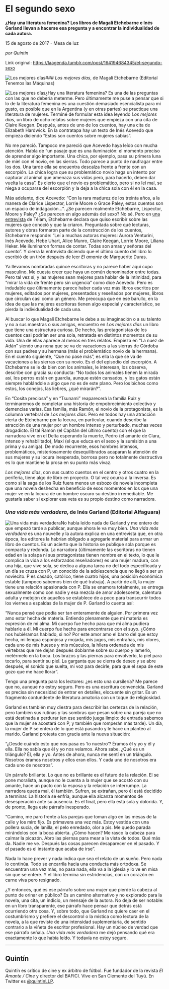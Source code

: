 # El segundo sexo

**¿Hay una literatura femenina? Los libros de Magalí Etchebarne e Inés Garland llevan a hacerse esa pregunta y a encontrar la individualidad de cada autora.**

15 de agosto de 2017 - Mesa de luz

_por Quintín_

Link original: https://laagenda.tumblr.com/post/164194684345/el-segundo-sexo

![Los mejores días](https://64.media.tumblr.com/4016da42f94516225696fb174d91cc1c/tumblr_inline_pk0l5jUZXm1t6q87u_500.jpg)### *Los mejores días*, de Magalí Etchebarne (Editorial Tenemos las Máquinas)

![Los mejores días](https://64.media.tumblr.com/1c1e0c2d82eb2edbd4dc40f4f10b4674/tumblr_inline_pk0l5kSmKV1t6q87u_400.jpg)¿Hay una literatura femenina? Es una de las preguntas con las que no debería meterme. Pero últimamente me puse a pensar que si lo de la literatura femenina es una cuestión demasiado esencialista para mi gusto, es posible que en la Argentina (y en otras partes) se practique una literatura de mujeres. Terminé de formular esta idea leyendo *Los mejores días*, un libro de ocho relatos sobre mujeres que empieza con una cita de Claire Keegan. Después, antes de uno de los cuentos, hay una cita de Elizabeth Hardwick. En la contratapa hay un texto de Inés Acevedo que empieza diciendo “Estos son cuentos sobre mujeres sabias”.

No me pareció. Tampoco me pareció que Acevedo haya leído con mucha atención. Habla de “un pasaje que es una iluminación: el momento preciso de aprender algo importante. Una chica, por ejemplo, pasa su primera luna de miel con el novio, en las sierras. Todo parece a punto de naufragar entre los dos. Una tarde ella se encuentra descalza frente a frente con un escorpión. La chica logra que su problemático novio haga un intento por capturar al animal que amenaza sus vidas pero, para hacerlo, deben dar vuelta la casa”. Es cierto que el novio es problemático, pero si no leí mal, se niega a ocuparse del escorpión y la deja a la chica sola con él en la casa.

Más adelante, dice Acevedo: “Con la rara madurez de los treinta años, a la manera de Clarice Lispector, Lorrie Moore o Grace Paley, estos cuentos son un espacio de indagación…”. ¿Se parecen realmente Etchebarne, Lispector, Moore y Paley? ¿Se parecen en algo además del sexo? No sé. Pero en [una entrevista](http://www.telam.com.ar/notas/201706/192218-magali-etchebarne-libro-los-mejores-dias.html) de Télam, Etchebarne declara que quiso escribir sobre las mujeres que conoció y que la criaron. Preguntada sobre qué lecturas, autores y obras formaron parte de la construcción de los cuentos, Etchebarne responde: “Leí a muchas autoras mujeres: Aurora Venturini, Inés Acevedo, Hebe Uhart, Alice Munro, Claire Keegan, Lorrie Moore, Liliana Heker. Me iluminaron formas de contar. Todas son amas y señoras del cuento”. Y cierra la entrevista diciendo que el último cuento del libro lo escribió de un tirón después de leer *El amante* de Marguerite Duras.

Ya llevamos nombradas quince escritoras y no parece haber aquí cupo masculino. Me cuesta creer que haya un común denominador entre todas. Pero tal vez sí, y las mujeres sean mejores para hablar de la intimidad, para “mirar la vida de frente pero sin urgencia” como dice Acevedo. Pero es indudable que últimamente parece haber cada vez más libros escritos por mujeres, editados por mujeres, presentados y reseñados por mujeres, libros que circulan casi como un género. Me preocupa que en ese barullo, en la idea de que las mujeres escritoras tienen algo especial y característico, se pierda la individualidad de cada una. 

Al buscar lo que Magalí Etchebarne le debe a su imaginación o a su talento y no a sus maestras o sus amigas, encuentro en *Los mejores días* un libro que tiene una estructura curiosa. De hecho, las protagonistas de los cuentos casi podrían ser una sola, retratada en distintos momentos de su vida. Una de ellas aparece al menos en tres relatos. Empieza en “La nuez de Adán” siendo una nena que se va de vacaciones a las sierras de Córdoba con sus padres y su hermana (más el problemático novio de la hermana). En el cuento siguiente, “Que no pase más”, es ella la que se va de vacaciones a las sierras con su novio. Es el del episodio del escorpión. A Etchebarne se le da bien con los animales, le interesan, los observa, describe con gracia su conducta: “No todos los animales tienen la mirada así, los perros están en guardia, aunque estén cansados, y los gatos están siempre hablándole a algo que no es de este plano. Pero los bichos como estos, los conejos, las liebres, ¿qué mirarán?”.

En “Cosita preciosa” y en “Tsunami” reaparecerá la familia Ruiz y terminaremos de completar una historia de empobrecimiento colectivo y demencias varias. Esa familia, más Ramón, el novio de la protagonista, es la columna vertebral de *Los mejores días*. Pero en todos hay una atracción cierta de Etchebarne por la locura, en particular, cuando describe la atracción de una mujer por un hombre intenso y perturbado, muchas veces drogadicto. El tal Ramón (el Capitán del último cuento) con el que la narradora vive en el Delta esperando la muerte, Pedro (el amante de Clara, intenso y rehabilitado), Maxi (el que educa en el sexo y la sumisión a una prima y su amiga). De modo recurrente, esos hombres intensos, problemáticos, misteriosamente desequilibrados acaparan la atención de sus mujeres y su locura inesperada, borrosa pero no totalmente destructiva es lo que mantiene la prosa en su punto más vivaz.

*Los mejores días*, con sus cuatro cuentos en el centro y otros cuatro en la periferia, tiene algo de libro en proyecto. O tal vez ocurra a la inversa. Es como si la saga de los Ruiz fuera menos un esbozo de novela incompleta que una novela deshecha en beneficio de esos momentos en los que una mujer ve en la locura de un hombre oscuro su destino irremediable. Me gustaría saber si explorar esa veta es su propio destino como narradora.

### *Una vida más verdadera*, de Inés Garland (Editorial Alfaguara)

![Una vida más verdadera](https://64.media.tumblr.com/a560c322dbf1eda4b776448b2526f44a/tumblr_inline_pk0l5kbiJU1t6q87u_400.jpg)No había leído nada de Garland y me entero de que empezó tarde a publicar, aunque ahora le va muy bien. *Una vida más verdadera* es una nouvelle y la autora explica en una entrevista que, en otra época, los editores la habrían obligado a agregarle material para armar un libro de cuentos. Es un acierto que la historia se publique sola porque es compacta y redonda. La narradora (últimamente las escritoras no tienen edad en la solapa ni sus protagonistas tienen nombre en el texto, lo que le complica la vida a los esforzados reseñadores) es una mujer madura, con una hija, que vive sola, se dedica a alguna tarea no del todo especificada y un día se cruza con P, un conocido de la adolescencia que no llegó a ser un noviecito. P es casado, católico, tiene cuatro hijos, una posición económica estable (tampoco sabemos bien de qué trabaja). A partir de allí, la mujer tiene una relación apasionada con P. Ella se enamora totalmente, se entrega sexualmente como con nadie y esa mezcla de amor adolescente, calentura adulta y metejón de aquellos se establece de a poco para transcurrir todos los viernes a espaldas de la mujer de P. Garland lo cuenta así:

“Nunca pensé que podía ser tan enteramente de alguien. Por primera vez amo estar hecha de materia. Entiendo plenamente que mi materia es expresión de mi alma. Mi cuerpo fue hecho para que mi alma pudiera hablarle a él. Mi cuerpo fue hecho para encontrarse con el suyo. ¿Cómo nos hubiéramos hablado, si no? Por este amor amo el barro del que estoy hecha, mi lengua esponjosa y mojada, mis jugos, mis entrañas, mis olores, cada uno de mis huesos y mis músculos, la hilera ordenada de mis vértebras que me dejan después doblarme sobre su cuerpo y lamerlo, metérmelo en la boca. Los brazos y las piernas para envolverlo, la piel para tocarlo, para sentir su piel. La garganta que se cierra de deseo y se abre después, el sonido que suelta, mi voz para decirle, para que el sepa de este gozo que me hace llorar”.

Tengo una pregunta para los lectores: ¿es esto una cursilería? Me parece que no, aunque no estoy seguro. Pero es una escritura convencida. Garland es precisa sin necesidad de entrar en detalles, elocuente sin gritar. Es un fragmento contundente de literatura amatoria con un toque de religiosidad. 

Garland es también muy diestra para describir las certezas de la relación, pero también sus rutinas y las sombras que pesan sobre una pareja que no está destinada a perdurar (en ese sentido juega limpio: de entrada sabemos que la mujer se acostará con P, y también que romperán más tarde). Un día, la mujer de P se entera de lo que está pasando y le hace un planteo al marido. Garland protesta con gracia ante la nueva situación:

“¿Desde cuándo esto que nos pasa es ‘lo nuestro’? Éramos él y yo y él y ella. Ella no sabía que él y yo nos veíamos. Ahora sabe. ¿Qué es un triángulo? Él, ella y yo. Antes de ahora, nunca me sentí en un triángulo. Nosotros éramos nosotros y ellos eran ellos. Y cada uno de nosotros era cada uno de nosotros”.

Un párrafo brillante. Lo que no es brillante es el futuro de la relación. El se pone moralista, aunque no le cuenta a la mujer que se acostó con su amante, hace un pacto con la esposa y la relación se interrumpe. La narradora queda mal, él también. Sufren, se extrañan, pero él está decidido a terminar. La historia se enfría, aunque ella alcanza momentos de desesperación ante su ausencia. Es el final, pero ella está sola y dolorida. Y, de pronto, llega este párrafo inesperado.

“Camino, me paro frente a las parejas que toman algo en las mesas de la calle y los miro fijo. Es primavera una vez más. Estoy vestida con una pollera sucia, de lanilla, el pelo enredado, olor a pis. Me quedo parada mirándolos con la boca abierta. ¿Cómo hacen? Me rasco la cabeza para calmar la picazón. Abro las piernas para mear a la vista de todos. Qué más da. Nadie me ve. Después las cosas parecen desaparecer en el pasado. Y el pasado es el instante que acaba de irse”.

Nada lo hace prever y nada indica que sea el relato de un sueño. Pero nada lo continúa. Todo se encarrila hacia una conducta más ortodoxa. Se encuentran una vez más, no pasa nada, ella va a la iglesia y lo ve en misa sin que se entere. Y el libro termina sin estridencias, con un corazón en carne viva pero resignado. 

¿Y entonces, qué es ese párrafo sobre una mujer que pierde la cabeza al punto de orinar en público? Es un camino alternativo y no explorado para la novela, una cita, un indicio, un mensaje de la autora. No deja de ser notable: en un libro transparente, ese párrafo hace pensar que detrás está ocurriendo otra cosa. Y, sobre todo, que Garland no quiere caer en el costumbrismo y prefiere el descontrol o la mística como lectura de la novela, a la que reviste de una intensidad suplementaria, de sentido contrario a la viñeta de escritor profesional. Hay un núcleo de verdad que ese párrafo señala. *Una vida más verdadera* me dejó pensando qué era exactamente lo que había leído. Y todavía no estoy seguro. 

  




---

 Quintín
--------

 Quintín es crítico de cine y ex árbitro de fútbol. Fue fundador de la revista *El Amante / Cine* y director del BAFICI. Vive en San Clemente del Tuyú. En Twitter es [@quintinLLP](https://twitter.com/quintinLLP).

